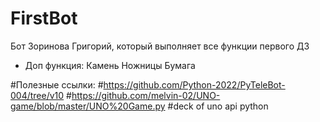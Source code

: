# FirstBot
Бот Зоринова Григорий, который выполняет все функции первого ДЗ
+ Доп функция: Камень Ножницы Бумага

#Полезные ссылки:
#https://github.com/Python-2022/PyTeleBot-004/tree/v10
#https://github.com/melvin-02/UNO-game/blob/master/UNO%20Game.py
#deck of uno api python